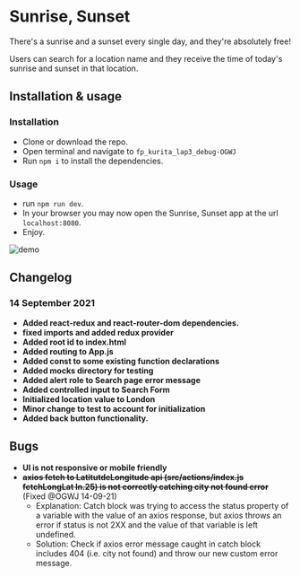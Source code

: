 # Sunrise, Sunset

There's a sunrise and a sunset every single day, and they're absolutely free!

Users can search for a location name and they receive the time of today's sunrise and sunset in that location.

## Installation & usage

### Installation

* Clone or download the repo.
* Open terminal and navigate to `fp_kurita_lap3_debug-OGWJ`
* Run `npm i` to install the dependencies.

### Usage

* run `npm run dev`.
* In your browser you may now open the Sunrise, Sunset app at the url `localhost:8080`.
* Enjoy.

![demo](https://raw.githubusercontent.com/getfutureproof/fp_lap_3_debug_assignment-OGWJ/master/screencap.gif?token=ANHFCK3P25LWBKPIYJDYMVTBJGK7M)

## Changelog

### 14 September 2021
* **Added react-redux and react-router-dom dependencies.**
* **fixed imports and added redux provider**
* **Added root id to index.html**
* **Added routing to App.js**
* **Added const to some existing function declarations**
* **Added __mocks__ directory for testing**
* **Added alert role to Search page error message**
* **Added controlled input to Search Form**
* **Initialized location value to London**
* **Minor change to test to account for initialization**
* **Added back button functionality.**

## Bugs
* **UI is not responsive or mobile friendly**
* ~~**axios fetch to LatitutdeLongitude api (src/actions/index.js fetchLongLat ln.25) is not correctly catching city not found error**~~ (Fixed @OGWJ 14-09-21)
  * Explanation: Catch block was trying to access the status property of a variable with the value of an axios response, but axios throws an error if status is not 2XX and the value of that variable is left undefined.
  * Solution: Check if axios error message caught in catch block includes 404 (i.e. city not found) and throw our new custom error message.